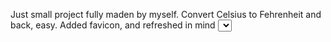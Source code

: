 Just small project fully maden by myself. 
Convert Celsius to Fehrenheit and back, easy. 
Added favicon, and refreshed in mind <select> tag.
